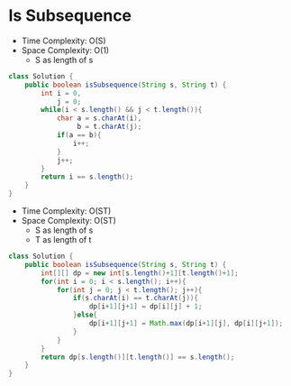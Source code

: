 # Is Subsequence

- Time Complexity: O(S)
- Space Complexity: O(1)
  - S as length of s

```java
class Solution {
    public boolean isSubsequence(String s, String t) {
        int i = 0,
            j = 0;
        while(i < s.length() && j < t.length()){
            char a = s.charAt(i),
                 b = t.charAt(j);
            if(a == b){
                i++;
            }
            j++;
        }
        return i == s.length();
    }
}
```

- Time Complexity: O(ST)
- Space Complexity: O(ST)
  - S as length of s
  - T as length of t

```java
class Solution {
    public boolean isSubsequence(String s, String t) {
        int[][] dp = new int[s.length()+1][t.length()+1];
        for(int i = 0; i < s.length(); i++){
            for(int j = 0; j < t.length(); j++){
                if(s.charAt(i) == t.charAt(j)){
                    dp[i+1][j+1] = dp[i][j] + 1;
                }else{
                    dp[i+1][j+1] = Math.max(dp[i+1][j], dp[i][j+1]);
                }
            }
        }
        return dp[s.length()][t.length()] == s.length();
    }
}
```
